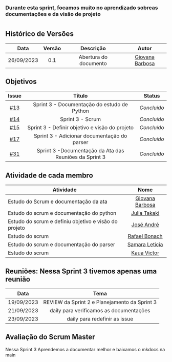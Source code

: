 ### Durante esta sprint, focamos muito no aprendizado sobreas documentações e da visão de projeto

#

## Histórico de Versões

| Data       | Versão | Descrição                                 | Autor             |
| :--------: | :----: | :--------------------:                    | :---------------: |
| 26/09/2023 |  0.1   | Abertura do documento                     | [Giovana Barbosa ](https://github.com/gio221) |

## Objetivos

|                            Issue                             |              Título               |                    Status                 |
| :----------------------------------------------------------: | :-------------------------------: | :-------------------------------------------------: |
| [#13](https://github.com/unb-mds/2023-2-Squad07/issues/13) |  Sprint 3 - Documentação do estudo de Python  |_Concluído_   |
| [#14](https://github.com/unb-mds/2023-2-Squad07/issues/14) | Sprint 3 - Scrum |  _Concluído_|
| [#15](https://github.com/unb-mds/2023-2-Squad07/issues/15) | Sprint 3 - Definir objetivo e visão do projeto| _Concluído_|
| [#17](https://github.com/unb-mds/2023-2-Squad07/issues/17) | Sprint 3 - Adicionar documentação do parser  | _Concluído_     |
| [#31](https://github.com/unb-mds/2023-2-Squad07/issues/31) | Sprint 3 -Documentação da Ata das Reuniões da Sprint 3  |  _Concluído_ |


## Atividade de cada membro
| Atividade        |                                                                           Nome                                                                            |
| ------------- | :-------------------------------------------------------------------------------------------------------------------------------------------------------: |
| Estudo do Scrum e documentação da ata  |                                                    [Giovana Barbosa ](https://github.com/gio221)                                                    |
| Estudo do scrum e documentação do python |                                                    [Julia Takaki](https://github.com/juliatakaki)                                                    |
|Estudo do scrum e definiu objetivo e visão do projeto          |                [José André](https://github.com/joseandre25)                                                     |
| Estudo do scrum  |                                                    [Rafael Bonach](https://github.com/RafaBonach)                                                    |
|Estudo do scrum  e documentação do parser   |                                                    [Samara Leticia](https://github.com/samarawwleticia)                                                    |
| Estudo do scrum   | [Kaua Victor](https://github.com/Kauanviictor) |


## Reuniões: Nessa Sprint 3 tivemos apenas uma reunião

| Data       | Tema                             
| :---------:| :---------------------------------------------:      
| 19/09/2023 |  REVIEW da Sprint 2 e Planejamento da Sprint 3   
| 21/09/2023 |  daily  para verificamos as documentações
| 23/09/2023 |  daily  para redefinir as issue

## Avaliação do Scrum Master

Nessa Sprint 3 Aprendemos a documentar melhor e baixamos o mkdocs na main